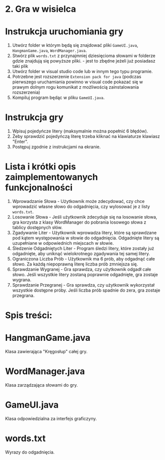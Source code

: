# 2. Gra w wisielca

# Instrukcja uruchomiania gry
1. Utwórz folder w którym będą się znajdować pliki `GameUI.java`, `HangmanGame.java`, `WordManager.java`.
2. Stwórz plik `words.txt` z przynajmniej dziesięcioma słowami w folderze gdzie znajdują się powyższe pliki. - jest to zbędne jeżeli już posiadasz taki plik
3. Utwórz folder w visual studio code lub w innym tego typu programie.
4. Potrzebne jest rozszerzenie `Extension pack for java` (podczas pierwszego uruchamiania powinno w visual code pokazać się w prawym dolnym rogu komunikat z możliwością zainstalowania rozszerzenia)
5. Kompiluj program będąc w pliku `GameUI.java`.

# Instrukcja gry
1. Wpisuj pojedyńcze litery (maksymalnie można popełnić 6 błędów).
2. Żeby sprawdzić pojedyńczą literę trzeba kliknać na klawiaturze klawiasz "Enter".
3. Postępuj zgodnie z instrukcjami na ekranie.

# Lista i krótki opis zaimplementowanych funkcjonalności 
1. Wprowadzanie Słowa - Użytkownik może zdecydować, czy chce wprowadzić własne słowo do odgadnięcia, czy wylosować je z listy `words.txt`.
2. Losowanie Słowa - Jeśli użytkownik zdecyduje się na losowanie słowa, gra korzysta z klasy WordManager do pobrania losowego słowa z tablicy dostępnych słów.
3. Zgadywanie Liter - Użytkownik wprowadza litery, które są sprawdzane pod kątem występowania w słowie do odgadnięcia. Odgadnięte litery są uzupełniane w odpowiednich miejscach w słowie.
4. Śledzenie Odgadniętych Liter - Program śledzi litery, które zostały już odgadnięte, aby uniknąć wielokrotnego zgadywania tej samej litery.
5. Ograniczona Liczba Prób - Użytkownik ma 6 prób, aby odgadnąć całe słowo. Za każdą niepoprawną literę liczba prób zmniejsza się.
6. Sprawdzanie Wygranej - Gra sprawdza, czy użytkownik odgadł całe słowo. Jeśli wszystkie litery zostaną poprawnie odgadnięte, gra zostaje wygrana.
7. Sprawdzanie Przegranej - Gra sprawdza, czy użytkownik wykorzystał wszystkie dostępne próby. Jeśli liczba prób spadnie do zera, gra zostaje przegrana.

# Spis treści:

# HangmanGame.java
Klasa zawierająca "Kręgosłup" całej gry.

# WordManager.java
Klasa zarządzająca słowami do gry.

# GameUI.java
Klasa odpowiedzialna za interfejs graficzyny.

# words.txt
Wyrazy do odgadnięcia.
